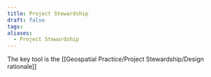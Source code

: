 ```yaml
---
title: Project Stewardship
draft: false
tags:
aliases:
  - Project Stewardship
---
```

 The key tool is the [[Geospatial Practice/Project Stewardship/Design rationale]]
